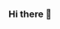 ### Hi there 👋

<!--
**BruceSimon/BruceSimon** is a ✨ _special_ ✨ repository because its `README.md` (this file) appears on your GitHub profile.

Here are some ideas to get you started:

- 🔭 I’m currently working on ...
- 🌱 I’m currently learning ...
- 👯 I’m looking to collaborate on ...
- 🤔 I’m looking for a girlfriend
- 💬 Ask me about ...
- 📫 How to reach me: ...
- 😄 Pronouns: ...
- ⚡ Fun fact: ...
-->
